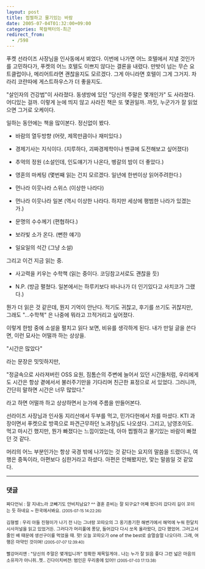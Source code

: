```yaml
---
layout: post
title: 찝찔하고 물기있는 바람
date: 2005-07-04T01:32:00+09:00
categories: 북컬렉터의-최근
redirect_from:
  - /598
---
```


푸켓 선라이즈 사장님을 인사동에서 뵈었다. 이번에 나가면 어느 호텔에서 지낼 것인가를 고민하다가, 푸켓의 어느 호텔도 이쁘지 않다는 결론을 내렸다. 만밧이 넘는 무슨 요트클럽이나, 메리어트라면 괜찮을지도 모르겠다. 그게 아니라면 호텔이 그게 그거지. 차라리 코란따에 게스트하우스가 더 좋을지도.

"살인자의 건강법"이 사라졌다. 동생방에 있던 "당신의 주말은 몇개인가" 도 사라졌다. 어디있는 걸까. 이렇게 눈에 띄지 않고 사라진 책은 또 몇권일까. 까짓, 누군가가 잘 읽었으면 그거로 오케이다.

일하는 동안에는 책을 많이본다. 정신없이 봤다.

- 바람의 열두방향 (어랏, 제목만큼이나 재미있다.)

- 경제기사는 지식이다. (지루하다, 괴짜경제학이나 멘큐에 도전해보고 싶어졌다)

- 추억의 정원 (소설인데, 인도얘기가 나온다, 벵갈의 밤이 더 좋았다.)

- 영혼의 마케팅 (몇번째 읽는 건지 모르겠다. 일년에 한번이상 읽어주려한다.)

- 먼나라 이웃나라 스위스 (이상한 나라다)

- 먼나라 이웃나라 일본 (역시 이상한 나라다. 하지만 세상에 평범한 나라가 있겠는가.)

- 문명의 수수께기 (편협하다.)

- 보라빛 소가 온다. (뻔한 얘기)

- 일요일의 석간 (그냥 소설)

그리고 이건 지금 읽는 중.

- 사고력을 키우는 수학책 (읽는 중이다. 코딩참고서로도 괜찮을 듯)

- N.P. (방금 펼쳤다. 일본에서는 하루키보다 바나나가 더 인기있다고 사치코가 그랬다.)

뭔가 더 읽은 것 같은데, 뭔지 기억이 안난다. 적기도 귀찮고, 후기를 쓰기도 귀찮지만, 그래도 "...수학책" 은 나중에 뭐라고 끄적거리고 싶어졌다.

이렇게 한밤 중에 소설을 펼치고 읽다 보면, 비유를 생각하게 된다. 내가 만일 글을 쓴다면, 이런 묘사는 어떨까 하는 상상을.

> 

"시간은 많았다"

라는 문장은 밋밋하지만,

> 

"정글속으로 사라져버린 OSS 요원, 짐톰슨의 주변에 늘어서 있던 시간들처럼, 우리에게도 시간은 항상 곁에서서 불러주기만을 기다리며 친근한 표정으로 서 있었다. 그러니까, 간단히 말하면 시간은 너무 많았다."

라고 하면 어떨까 하고 상상하면서 눈가에 주름을 만들어본다.

선라이즈 사장님과 인사동 지리산에서 두부를 먹고, 민가다헌에서 차를 마셨다. KTI 과장이면서 푸켓으로 방콕으로 파견근무하던 노과장님도 나오셨다. 그리고, 남영조이도. 먹고 마시긴 했지만, 뭔가 빠졌다는 느낌이었는데, 아마 찝찔하고 물기있는 바람이 빠졌던 것 같다.

머리의 어느 부분인가는 항상 국경 밖에 나가있는 것 같다는 요지의 말씀을 드렸더니, 여행은 중독이라, 아편보다 심한거라고 하셨다. 아편은 안해봤지만, 맞는 말씀일 것 같았다.

* * *

### 댓글



<!--- cmt:1019 --->
<!--- mail: --->
<!--- parent:0 --->

<small>짜다언뉘 : 잘 지내느라 코빼기도 안비치남요? ^^ 결혼 준비는 잘 되구요?  어째 왔다리 갔다리 길이 꼬이는 듯 하네요 ~ 한국에서봐요. <small>(2005-07-15 14:22:26)</small></small>


<!--- cmt:1020 --->
<!--- mail: --->
<!--- parent:0 --->

<small>김형렬 : 우리 아들 진형이가 나기 전 나는 그녀랑 꼬따오의 그 옹기종기한 해변가에서 해먹에 누워 한달치 시사저널을 읽고 있었거든. 그러다가 머리풀에 퐁당, 들어갔다 다시 쏘옥 올라왔다, 갔다 했었어. 그러고서 줄인 배 때문에 생선구이를 먹었을 때. 핫! 오늘 꼬따오가 one of the best로 슬멀슬멀 나오더라. 그래, 여행은 마약인 것이여! <small>(2005-07-07 12:39:40)</small></small>


<!--- cmt:1021 --->
<!--- mail: --->
<!--- parent:0 --->

<small>빨강머리앤 : "당신의 주말은 몇개입니까" 정확한 제목일게야.. 나는 누가 잘 읽음 좋다 그런 넓은 마음의 소유자가 아니쥐..쳇..  긴다이치버젼: 범인은 우리중에 있어!! <small>(2005-07-03 17:13:38)</small></small>

